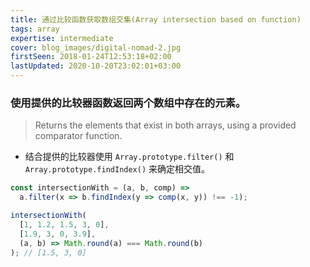 ```yaml
---
title: 通过比较函数获取数组交集(Array intersection based on function)
tags: array
expertise: intermediate
cover: blog_images/digital-nomad-2.jpg
firstSeen: 2018-01-24T12:53:18+02:00
lastUpdated: 2020-10-20T23:02:01+03:00
---
```


### 使用提供的比较器函数返回两个数组中存在的元素。
> Returns the elements that exist in both arrays, using a provided comparator function.

- 结合提供的比较器使用 `Array.prototype.filter()` 和 `Array.prototype.findIndex()` 来确定相交值。

```js
const intersectionWith = (a, b, comp) =>
  a.filter(x => b.findIndex(y => comp(x, y)) !== -1);
```

```js
intersectionWith(
  [1, 1.2, 1.5, 3, 0],
  [1.9, 3, 0, 3.9],
  (a, b) => Math.round(a) === Math.round(b)
); // [1.5, 3, 0]
```
